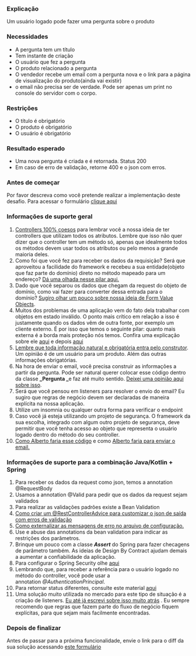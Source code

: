 ### **Explicação**

Um usuário logado pode fazer uma pergunta sobre o produto

### Necessidades

*   A pergunta tem um título
*   Tem instante de criação
*   O usuário que fez a pergunta
*   O produto relacionado a pergunta
*   O vendedor recebe um email com a pergunta nova e o link para a página de visualização do produto(ainda vai existir)
*   o email não precisa ser de verdade. Pode ser apenas um print no console do servidor com o corpo.

### Restrições

*   O título é obrigatório
*   O produto é obrigatório
*   O usuário é obrigatório

### Resultado esperado

*   Uma nova pergunta é criada e é retornada. Status 200
*   Em caso de erro de validação, retorne 400 e o json com erros.

### Antes de começar

Por favor descreva como você pretende realizar a implementação deste desafio. Para acessar o formulário [clique aqui](https://forms.gle/fd5KpTFcxALVJuW68)

### Informações de suporte geral

1.  [Controllers 100% coesos](https://youtu.be/NNKG2TFctfo) para lembrar você a nossa ideia de ter controllers que utilizam todos os atributos. Lembre que isso não quer dizer que o controller tem um método só, apenas que idealmente todos os métodos devem usar todos os atributos ou pelo menos a grande maioria deles.
2.  Como foi que você fez para receber os dados da requisição? Será que aproveitou a facilidade do framework e recebeu a sua entidade(objeto que faz parte do domínio) direto no método mapeado para um endereço? [Dá uma olhada nesse pilar aqui.](https://youtu.be/AzyHKZwNg1A)
3.  Dado que você separou os dados que chegam da request do objeto de domínio, como vai fazer para converter dessa entrada para o domínio? [Sugiro olhar um pouco sobre nossa ideia de Form Value Objects](https://youtu.be/kzjSxBDQXp8).
4.  Muitos dos problemas de uma aplicação vem do fato dela trabalhar com objetos em estado inválido. O ponto mais crítico em relação a isso é justamente quando os dados vêm de outra fonte, por exemplo um cliente externo. É por isso que temos o seguinte pilar: quanto mais externa é a borda mais proteção nós temos. Confira uma explicação sobre ele [aqui](https://youtu.be/XPXOhvrJT1w) e depois [aqui](https://youtu.be/kkKqo80whqo)
5.  [Lembre que toda informação natural e obrigatória entra pelo construtor](https://youtu.be/NoKjl0xMt6w). Um opinião é de um usuário para um produto. Além das outras informações obrigatórias. 
6.  Na hora de enviar o email, você precisa construir as informações a partir da pergunta. Pode ser natural querer colocar esse código dentro da classe **_Pergunta _**​​e faz até muito sentido. [Deixei uma opinião aqui sobre isso](https://youtu.be/iyM12hm0Jig).
7.  Será que você pensou em listeners para resolver o envio do email? Eu sugiro que regras de negócio devem ser declaradas de maneira explícita na nossa aplicação. 
8.  Utilize um insomnia ou qualquer outra forma para verificar o endpoint
10.  Caso você já esteja utilizando um projeto de segurança. O framework da sua escolha, integrado com algum outro projeto de segurança, deve permitir que você tenha acesso ao objeto que representa o usuário logado dentro do método do seu controller. 
11.  [Como Alberto faria esse código](https://youtu.be/-twyU9WPq8w) e como [Alberto faria para enviar o email.](https://youtu.be/5xOEBFlEHik) 

### Informações de suporte para a combinação Java/Kotlin + Spring​

1.  Para receber os dados da request como json, temos a annotation @RequestBody
2.  Usamos a annotation @Valid para pedir que os dados da request sejam validados
3.  Para realizar as validações padrões existe a Bean Validation
4.  [Como criar um @RestControllerAdvice para customizar o json de saída com erros de validação](https://youtu.be/H6aM-4RaRrE)
5.  [Como externalizar as mensagens de erro no arquivo de configuração.](https://youtu.be/FO4HnZNCvoo)
6.  Use e abuse das annotations da bean validation para indicar as restrições dos parâmetros. 
7.  Brinque um pouco com a classe **_Assert_**​ ​do Spring para fazer checagens de parâmetro também. As ideias de Design By Contract ajudam demais a aumentar a confiabilidade da aplicação.
8.  Para configurar o Spring Security olhe [aqui](https://youtu.be/0I--CLsqC7w)
9.  Lembrando que, para receber a referência para o usuário logado no método do controller, você pode usar a annotation _@AuthenticationPrincipal_​.
10.  Para retornar status diferentes, consulte este material [aqui](https://youtu.be/CWe1yokaPf4)
11.  Uma solução muito utilizada no mercado para este tipo de situação é a criação de listeners. [Eu até já escrevi sobre isso muito atrás](https://domineospring.wordpress.com/2015/06/08/lidando-com-eventos-dentro-do-spring/) . Eu sempre recomendo que regras que fazem parte do fluxo de negócio fiquem explícitas, para que sejam mais facilmente encontradas.

### Depois de finalizar

Antes de passar para a próxima funcionalidade, envie o link para o diff da sua solução acessando [este formulário](https://forms.gle/HdPxdRk5XFTZXEie9)
